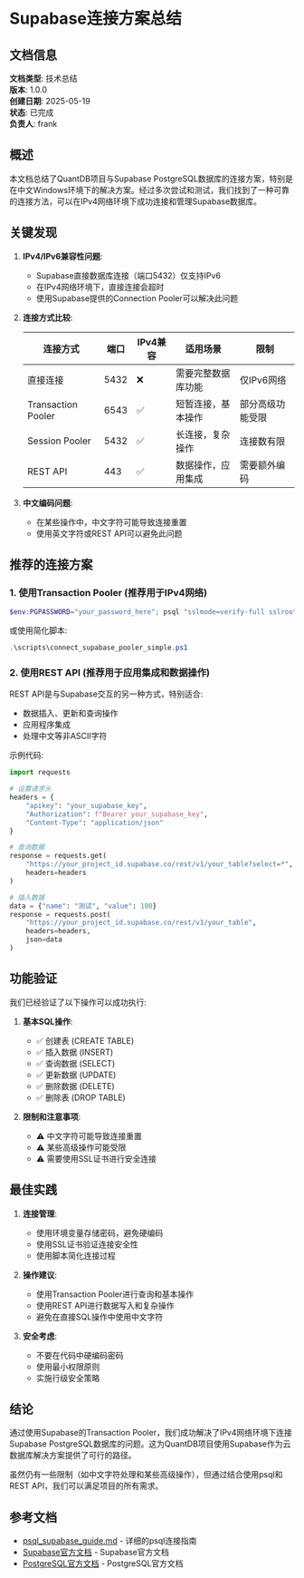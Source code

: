 # Supabase连接方案总结

## 文档信息
**文档类型**: 技术总结  
**版本**: 1.0.0  
**创建日期**: 2025-05-19  
**状态**: 已完成  
**负责人**: frank  

## 概述

本文档总结了QuantDB项目与Supabase PostgreSQL数据库的连接方案，特别是在中文Windows环境下的解决方案。经过多次尝试和测试，我们找到了一种可靠的连接方法，可以在IPv4网络环境下成功连接和管理Supabase数据库。

## 关键发现

1. **IPv4/IPv6兼容性问题**:
   - Supabase直接数据库连接（端口5432）仅支持IPv6
   - 在IPv4网络环境下，直接连接会超时
   - 使用Supabase提供的Connection Pooler可以解决此问题

2. **连接方式比较**:

   | 连接方式 | 端口 | IPv4兼容 | 适用场景 | 限制 |
   |----------|------|-----------|----------|------|
   | 直接连接 | 5432 | ❌ | 需要完整数据库功能 | 仅IPv6网络 |
   | Transaction Pooler | 6543 | ✅ | 短暂连接，基本操作 | 部分高级功能受限 |
   | Session Pooler | 5432 | ✅ | 长连接，复杂操作 | 连接数有限 |
   | REST API | 443 | ✅ | 数据操作，应用集成 | 需要额外编码 |

3. **中文编码问题**:
   - 在某些操作中，中文字符可能导致连接重置
   - 使用英文字符或REST API可以避免此问题

## 推荐的连接方案

### 1. 使用Transaction Pooler (推荐用于IPv4网络)

```powershell
$env:PGPASSWORD="your_password_here"; psql "sslmode=verify-full sslrootcert=prod-ca-2021.crt host=aws-0-us-west-1.pooler.supabase.com port=6543 dbname=postgres user=postgres.dvusiqfijdmjcsubyapw"
```

或使用简化脚本:

```powershell
.\scripts\connect_supabase_pooler_simple.ps1
```

### 2. 使用REST API (推荐用于应用集成和数据操作)

REST API是与Supabase交互的另一种方式，特别适合:
- 数据插入、更新和查询操作
- 应用程序集成
- 处理中文等非ASCII字符

示例代码:
```python
import requests

# 设置请求头
headers = {
    "apikey": "your_supabase_key",
    "Authorization": f"Bearer your_supabase_key",
    "Content-Type": "application/json"
}

# 查询数据
response = requests.get(
    "https://your_project_id.supabase.co/rest/v1/your_table?select=*",
    headers=headers
)

# 插入数据
data = {"name": "测试", "value": 100}
response = requests.post(
    "https://your_project_id.supabase.co/rest/v1/your_table",
    headers=headers,
    json=data
)
```

## 功能验证

我们已经验证了以下操作可以成功执行:

1. **基本SQL操作**:
   - ✅ 创建表 (CREATE TABLE)
   - ✅ 插入数据 (INSERT)
   - ✅ 查询数据 (SELECT)
   - ✅ 更新数据 (UPDATE)
   - ✅ 删除数据 (DELETE)
   - ✅ 删除表 (DROP TABLE)

2. **限制和注意事项**:
   - ⚠️ 中文字符可能导致连接重置
   - ⚠️ 某些高级操作可能受限
   - ⚠️ 需要使用SSL证书进行安全连接

## 最佳实践

1. **连接管理**:
   - 使用环境变量存储密码，避免硬编码
   - 使用SSL证书验证连接安全性
   - 使用脚本简化连接过程

2. **操作建议**:
   - 使用Transaction Pooler进行查询和基本操作
   - 使用REST API进行数据写入和复杂操作
   - 避免在直接SQL操作中使用中文字符

3. **安全考虑**:
   - 不要在代码中硬编码密码
   - 使用最小权限原则
   - 实施行级安全策略

## 结论

通过使用Supabase的Transaction Pooler，我们成功解决了IPv4网络环境下连接Supabase PostgreSQL数据库的问题。这为QuantDB项目使用Supabase作为云数据库解决方案提供了可行的路径。

虽然仍有一些限制（如中文字符处理和某些高级操作），但通过结合使用psql和REST API，我们可以满足项目的所有需求。

## 参考文档

- [psql_supabase_guide.md](./psql_supabase_guide.md) - 详细的psql连接指南
- [Supabase官方文档](https://supabase.com/docs) - Supabase官方文档
- [PostgreSQL官方文档](https://www.postgresql.org/docs/) - PostgreSQL官方文档
